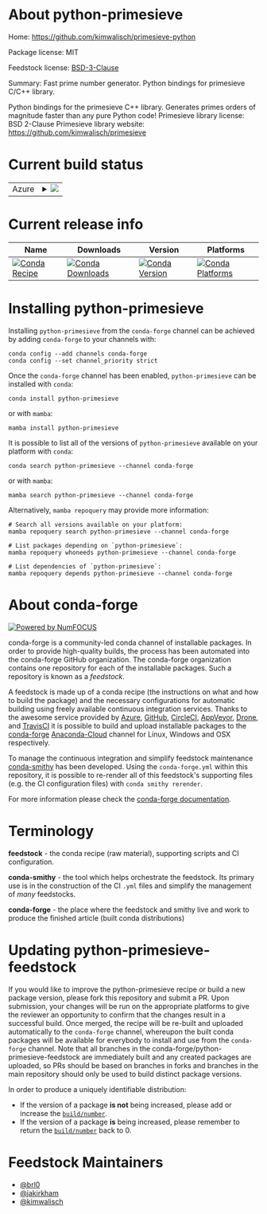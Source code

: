 About python-primesieve
=======================

Home: https://github.com/kimwalisch/primesieve-python

Package license: MIT

Feedstock license: [BSD-3-Clause](https://github.com/conda-forge/python-primesieve-feedstock/blob/main/LICENSE.txt)

Summary: Fast prime number generator. Python bindings for primesieve C/C++ library.

Python bindings for the primesieve C++ library.  Generates primes orders of magnitude faster than any pure Python code!
Primesieve library license: BSD 2-Clause
Primesieve library website: https://github.com/kimwalisch/primesieve


Current build status
====================


<table>
    
  <tr>
    <td>Azure</td>
    <td>
      <details>
        <summary>
          <a href="https://dev.azure.com/conda-forge/feedstock-builds/_build/latest?definitionId=4672&branchName=main">
            <img src="https://dev.azure.com/conda-forge/feedstock-builds/_apis/build/status/python-primesieve-feedstock?branchName=main">
          </a>
        </summary>
        <table>
          <thead><tr><th>Variant</th><th>Status</th></tr></thead>
          <tbody><tr>
              <td>linux_64_numpy1.20python3.8.____cpython</td>
              <td>
                <a href="https://dev.azure.com/conda-forge/feedstock-builds/_build/latest?definitionId=4672&branchName=main">
                  <img src="https://dev.azure.com/conda-forge/feedstock-builds/_apis/build/status/python-primesieve-feedstock?branchName=main&jobName=linux&configuration=linux%20linux_64_numpy1.20python3.8.____cpython" alt="variant">
                </a>
              </td>
            </tr><tr>
              <td>linux_64_numpy1.20python3.9.____cpython</td>
              <td>
                <a href="https://dev.azure.com/conda-forge/feedstock-builds/_build/latest?definitionId=4672&branchName=main">
                  <img src="https://dev.azure.com/conda-forge/feedstock-builds/_apis/build/status/python-primesieve-feedstock?branchName=main&jobName=linux&configuration=linux%20linux_64_numpy1.20python3.9.____cpython" alt="variant">
                </a>
              </td>
            </tr><tr>
              <td>linux_64_numpy1.21python3.10.____cpython</td>
              <td>
                <a href="https://dev.azure.com/conda-forge/feedstock-builds/_build/latest?definitionId=4672&branchName=main">
                  <img src="https://dev.azure.com/conda-forge/feedstock-builds/_apis/build/status/python-primesieve-feedstock?branchName=main&jobName=linux&configuration=linux%20linux_64_numpy1.21python3.10.____cpython" alt="variant">
                </a>
              </td>
            </tr><tr>
              <td>osx_64_numpy1.20python3.8.____cpython</td>
              <td>
                <a href="https://dev.azure.com/conda-forge/feedstock-builds/_build/latest?definitionId=4672&branchName=main">
                  <img src="https://dev.azure.com/conda-forge/feedstock-builds/_apis/build/status/python-primesieve-feedstock?branchName=main&jobName=osx&configuration=osx%20osx_64_numpy1.20python3.8.____cpython" alt="variant">
                </a>
              </td>
            </tr><tr>
              <td>osx_64_numpy1.20python3.9.____cpython</td>
              <td>
                <a href="https://dev.azure.com/conda-forge/feedstock-builds/_build/latest?definitionId=4672&branchName=main">
                  <img src="https://dev.azure.com/conda-forge/feedstock-builds/_apis/build/status/python-primesieve-feedstock?branchName=main&jobName=osx&configuration=osx%20osx_64_numpy1.20python3.9.____cpython" alt="variant">
                </a>
              </td>
            </tr><tr>
              <td>osx_64_numpy1.21python3.10.____cpython</td>
              <td>
                <a href="https://dev.azure.com/conda-forge/feedstock-builds/_build/latest?definitionId=4672&branchName=main">
                  <img src="https://dev.azure.com/conda-forge/feedstock-builds/_apis/build/status/python-primesieve-feedstock?branchName=main&jobName=osx&configuration=osx%20osx_64_numpy1.21python3.10.____cpython" alt="variant">
                </a>
              </td>
            </tr><tr>
              <td>win_64_numpy1.20python3.8.____cpython</td>
              <td>
                <a href="https://dev.azure.com/conda-forge/feedstock-builds/_build/latest?definitionId=4672&branchName=main">
                  <img src="https://dev.azure.com/conda-forge/feedstock-builds/_apis/build/status/python-primesieve-feedstock?branchName=main&jobName=win&configuration=win%20win_64_numpy1.20python3.8.____cpython" alt="variant">
                </a>
              </td>
            </tr><tr>
              <td>win_64_numpy1.20python3.9.____cpython</td>
              <td>
                <a href="https://dev.azure.com/conda-forge/feedstock-builds/_build/latest?definitionId=4672&branchName=main">
                  <img src="https://dev.azure.com/conda-forge/feedstock-builds/_apis/build/status/python-primesieve-feedstock?branchName=main&jobName=win&configuration=win%20win_64_numpy1.20python3.9.____cpython" alt="variant">
                </a>
              </td>
            </tr><tr>
              <td>win_64_numpy1.21python3.10.____cpython</td>
              <td>
                <a href="https://dev.azure.com/conda-forge/feedstock-builds/_build/latest?definitionId=4672&branchName=main">
                  <img src="https://dev.azure.com/conda-forge/feedstock-builds/_apis/build/status/python-primesieve-feedstock?branchName=main&jobName=win&configuration=win%20win_64_numpy1.21python3.10.____cpython" alt="variant">
                </a>
              </td>
            </tr>
          </tbody>
        </table>
      </details>
    </td>
  </tr>
</table>

Current release info
====================

| Name | Downloads | Version | Platforms |
| --- | --- | --- | --- |
| [![Conda Recipe](https://img.shields.io/badge/recipe-python--primesieve-green.svg)](https://anaconda.org/conda-forge/python-primesieve) | [![Conda Downloads](https://img.shields.io/conda/dn/conda-forge/python-primesieve.svg)](https://anaconda.org/conda-forge/python-primesieve) | [![Conda Version](https://img.shields.io/conda/vn/conda-forge/python-primesieve.svg)](https://anaconda.org/conda-forge/python-primesieve) | [![Conda Platforms](https://img.shields.io/conda/pn/conda-forge/python-primesieve.svg)](https://anaconda.org/conda-forge/python-primesieve) |

Installing python-primesieve
============================

Installing `python-primesieve` from the `conda-forge` channel can be achieved by adding `conda-forge` to your channels with:

```
conda config --add channels conda-forge
conda config --set channel_priority strict
```

Once the `conda-forge` channel has been enabled, `python-primesieve` can be installed with `conda`:

```
conda install python-primesieve
```

or with `mamba`:

```
mamba install python-primesieve
```

It is possible to list all of the versions of `python-primesieve` available on your platform with `conda`:

```
conda search python-primesieve --channel conda-forge
```

or with `mamba`:

```
mamba search python-primesieve --channel conda-forge
```

Alternatively, `mamba repoquery` may provide more information:

```
# Search all versions available on your platform:
mamba repoquery search python-primesieve --channel conda-forge

# List packages depending on `python-primesieve`:
mamba repoquery whoneeds python-primesieve --channel conda-forge

# List dependencies of `python-primesieve`:
mamba repoquery depends python-primesieve --channel conda-forge
```


About conda-forge
=================

[![Powered by
NumFOCUS](https://img.shields.io/badge/powered%20by-NumFOCUS-orange.svg?style=flat&colorA=E1523D&colorB=007D8A)](https://numfocus.org)

conda-forge is a community-led conda channel of installable packages.
In order to provide high-quality builds, the process has been automated into the
conda-forge GitHub organization. The conda-forge organization contains one repository
for each of the installable packages. Such a repository is known as a *feedstock*.

A feedstock is made up of a conda recipe (the instructions on what and how to build
the package) and the necessary configurations for automatic building using freely
available continuous integration services. Thanks to the awesome service provided by
[Azure](https://azure.microsoft.com/en-us/services/devops/), [GitHub](https://github.com/),
[CircleCI](https://circleci.com/), [AppVeyor](https://www.appveyor.com/),
[Drone](https://cloud.drone.io/welcome), and [TravisCI](https://travis-ci.com/)
it is possible to build and upload installable packages to the
[conda-forge](https://anaconda.org/conda-forge) [Anaconda-Cloud](https://anaconda.org/)
channel for Linux, Windows and OSX respectively.

To manage the continuous integration and simplify feedstock maintenance
[conda-smithy](https://github.com/conda-forge/conda-smithy) has been developed.
Using the ``conda-forge.yml`` within this repository, it is possible to re-render all of
this feedstock's supporting files (e.g. the CI configuration files) with ``conda smithy rerender``.

For more information please check the [conda-forge documentation](https://conda-forge.org/docs/).

Terminology
===========

**feedstock** - the conda recipe (raw material), supporting scripts and CI configuration.

**conda-smithy** - the tool which helps orchestrate the feedstock.
                   Its primary use is in the construction of the CI ``.yml`` files
                   and simplify the management of *many* feedstocks.

**conda-forge** - the place where the feedstock and smithy live and work to
                  produce the finished article (built conda distributions)


Updating python-primesieve-feedstock
====================================

If you would like to improve the python-primesieve recipe or build a new
package version, please fork this repository and submit a PR. Upon submission,
your changes will be run on the appropriate platforms to give the reviewer an
opportunity to confirm that the changes result in a successful build. Once
merged, the recipe will be re-built and uploaded automatically to the
`conda-forge` channel, whereupon the built conda packages will be available for
everybody to install and use from the `conda-forge` channel.
Note that all branches in the conda-forge/python-primesieve-feedstock are
immediately built and any created packages are uploaded, so PRs should be based
on branches in forks and branches in the main repository should only be used to
build distinct package versions.

In order to produce a uniquely identifiable distribution:
 * If the version of a package **is not** being increased, please add or increase
   the [``build/number``](https://docs.conda.io/projects/conda-build/en/latest/resources/define-metadata.html#build-number-and-string).
 * If the version of a package **is** being increased, please remember to return
   the [``build/number``](https://docs.conda.io/projects/conda-build/en/latest/resources/define-metadata.html#build-number-and-string)
   back to 0.

Feedstock Maintainers
=====================

* [@brl0](https://github.com/brl0/)
* [@jakirkham](https://github.com/jakirkham/)
* [@kimwalisch](https://github.com/kimwalisch/)

